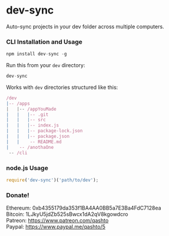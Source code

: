 # dev-sync

Auto-sync projects in your dev folder across multiple computers.

### CLI Installation and Usage

```javascript
npm install dev-sync -g
```

Run this from your `dev` directory:

```javascript
dev-sync
```

Works with `dev` directories structured like this:

```javascript
/dev
|-- /apps
|   |-- /appYouMade
|   |   |-- .git
|   |   |-- src
|   |   |-- index.js
|   |   |-- package-lock.json
|   |   |-- package.json
|   |    -- README.md
|    -- /anothaOne
 -- /cli
```

### node.js Usage

```javascript
require('dev-sync')('path/to/dev');
```

### Donate!

Ethereum: 0xb4355179da353f1BA4AA0BB5a7E3Ba4FdC7128ea  
Bitcoin: 1LJkyU5jdZb525sBwcx1dA2qV8kgowdcro  
Patreon: <https://www.patreon.com/qashto>  
Paypal: <https://www.paypal.me/qashto/5>
